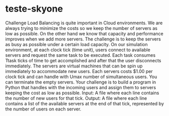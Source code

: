 # teste-skyone
Challenge Load Balancing is quite important in Cloud environments. We are always trying to minimize the costs so we keep the number of servers as low as possible. On the other hand we know that capacity and performance improves when we add more servers. The challenge is to keep the servers as busy as possible under a certain load capacity. On our simulation environment, at each clock tick (time unit), users connect to available servers and request the same task to be executed. Each task consumes Ttask ticks of time to get accomplished and after that the user disconnects immediately. The servers are virtual machines that can be spin up immediately to accommodate new users. Each servers costs $1.00 per clock tick and can handle with Umax number of simultaneous users. You can terminate the empty servers. Your challenge is to build a program in Python that handles with the incoming users and assign them to servers keeping the cost as low as possible. Input: A file where each line contains the number of new users for that tick. Output: A file where each line contains a list of the available servers at the end of that tick, represented by the number of users on each server.
